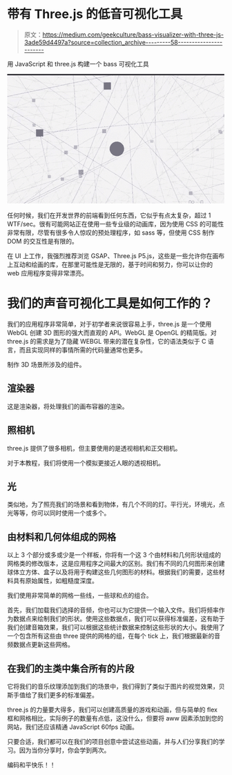 # 带有 Three.js 的低音可视化工具

> 原文：<https://medium.com/geekculture/bass-visualizer-with-three-js-3ade59d4497a?source=collection_archive---------58----------------------->

用 JavaScript 和 three.js 构建一个 bass 可视化工具

![](img/2031b327a72e03467982e2ad800ffa49.png)

任何时候，我们在开发世界的前端看到任何东西，它似乎有点太复杂，超过 1 WTF/sec。很有可能网站正在使用一些专业级的动画库，因为使用 CSS 的可能性非常有限，尽管有很多令人惊叹的预处理程序，如 sass 等，但使用 CSS 制作 DOM 的交互性是有限的。

在 UI 上工作，我强烈推荐浏览 GSAP、Three.js P5.js，这些是一些允许你在画布上互动和绘画的库，在那里可能性是无限的，基于时间和努力，你可以让你的 web 应用程序变得非常漂亮。

# 我们的声音可视化工具是如何工作的？

我们的应用程序非常简单，对于初学者来说很容易上手，three.js 是一个使用 WebGL 创建 3D 图形的强大而直观的 API。WebGL 是 OpenGL 的精简版。对 three.js 的需求是为了隐藏 WEBGL 带来的潜在复杂性，它的语法类似于 C 语言，而且实现同样的事情所需的代码量通常也更多。

制作 3D 场景所涉及的组件。

## 渲染器

这是渲染器，将处理我们的画布容器的渲染。

## 照相机

three.js 提供了很多相机，但主要使用的是透视相机和正交相机。

对于本教程，我们将使用一个模拟更接近人眼的透视相机。

## 光

类似地，为了照亮我们的场景和看到物体，有几个不同的灯。平行光，环境光，点光等等，你可以同时使用一个或多个。

## 由材料和几何体组成的网格

以上 3 个部分或多或少是一个样板，你将有一个这 3 个由材料和几何形状组成的网格类的修改版本，这是应用程序之间最大的区别。我们有不同的几何图形来创建球体立方体、盒子以及将用于构建这些几何图形的材料。根据我们的需要，这些材料具有原始属性，如粗糙度深度。

我们使用非常简单的网格一些线，一些球和点的组合。

首先，我们加载我们选择的音频，你也可以为它提供一个输入文件。我们将频率作为数据点来绘制我们的形状。使用这些数据点，我们可以获得标准偏差，这有助于我们创建音箱效果，我们可以根据这些统计数据来控制这些形状的大小。我使用了一个包含所有这些由 three 提供的网格的组，在每个 tick 上，我们根据最新的音频数据点更新这些网格。

## 在我们的主类中集合所有的片段

它将我们的音乐纹理添加到我们的场景中，我们得到了类似于图片的视觉效果，贝斯手值给了我们更多的标准偏差。

three.js 的力量要大得多，我们可以创建高质量的游戏和动画，但与简单的 flex 框和网格相比，实际例子的数量有点低，这没什么，但要将 aww 因素添加到您的网站，我们还应该精通 JavaScript 60fps 动画。

只要合适，我们都可以在我们的项目创意中尝试这些动画，并与人们分享我们的学习。因为当你分享时，你会学到两次。

编码和平快乐！！